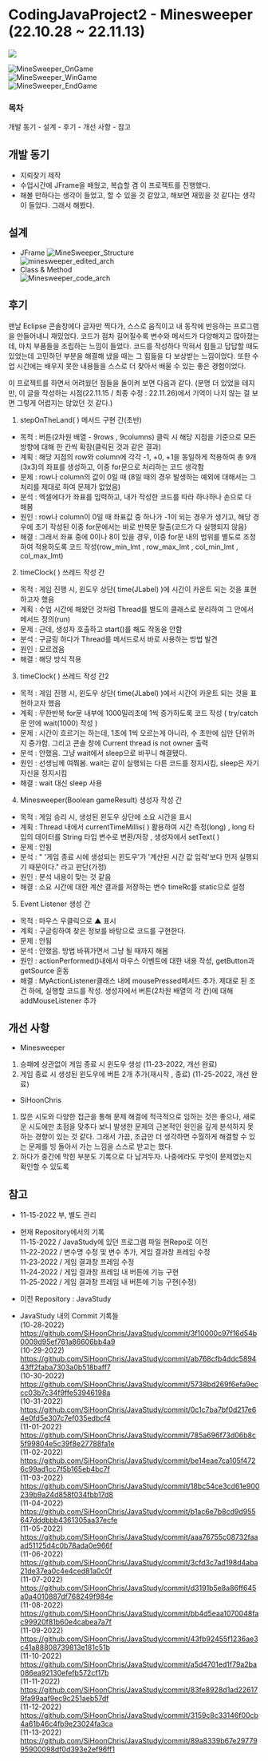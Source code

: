 # CodingJavaProject2 - Minesweeper (22.10.28 ~ 22.11.13)  
<img src="https://img.shields.io/badge/java-007396?style=for-the-badge&logo=java&logoColor=white">  

![MineSweeper_OnGame](https://user-images.githubusercontent.com/109140000/204074033-ecf0daad-34fb-4190-b01c-27b009e00315.png)  
![MineSweeper_WinGame](https://user-images.githubusercontent.com/109140000/204074044-83eee100-a38e-4797-8c8c-79d0292e1686.png)  
![MineSweeper_EndGame](https://user-images.githubusercontent.com/109140000/204074051-fd565464-b9f9-4121-995b-b79c8ef2ffee.png)  


### 목차
개발 동기 - 설계 - 후기 - 개선 사항 - 참고

## 개발 동기
- 지뢰찾기 제작
- 수업시간에 JFrame을 배웠고, 복습할 겸 이 프로젝트를 진행했다.
- 해볼 만하다는 생각이 들었고, 할 수 있을 것 같았고, 해보면 재밌을 것 같다는 생각이 들었다. 그래서 해봤다. 

## 설계
- JFrame 
![MineSweeper_Structure](https://user-images.githubusercontent.com/109140000/202059040-12dd3a37-6f95-4962-8275-bc54b52125a9.png)  <br>
![minesweeper_edited_arch](https://user-images.githubusercontent.com/109140000/204074230-21b70853-88f8-4cb3-babf-18f4ac788dcb.png)  
- Class & Method   
![Minesweeper_code_arch](https://user-images.githubusercontent.com/109140000/204074202-6ddc2190-13af-496f-9ef7-480a7c9ccbb0.png)  

## 후기
맨날 Eclipse 콘솔창에다 글자만 찍다가, 스스로 움직이고 내 동작에 반응하는 프로그램을 만들어내니 재밌었다.
코드가 점차 길어질수록 변수와 메서드가 다양해지고 많아졌는데, 마치 부품들을 조립하는 느낌이 들었다.
코드를 작성하다 막혀서 힘들고 답답할 때도 있었는데 고민하던 부분을 해결해 냈을 때는 그 힘듦을 다 보상받는 느낌이었다.
또한 수업 시간에는 배우지 못한 내용들을 스스로 더 찾아서 배울 수 있는 좋은 경험이었다.  

이 프로젝트를 하면서 어려웠던 점들을 돌이켜 보면 다음과 같다.
(분명 더 있었을 테지만, 이 글을 작성하는 시점(22.11.15 / 최종 수정 : 22.11.26)에서 기억이 나지 않는 걸 보면 그렇게 어렵지는 않았던 것 같다.)

1) stepOnTheLand( ) 메서드 구현 간(초반) 
- 목적 : 버튼(2차원 배열 - 9rows , 9columns) 클릭 시 해당 지점을 기준으로 모든 방향에 대해 한 칸씩 확장(클릭된 것과 같은 결과)
- 계획 : 해당 지점의 row와 column에 각각 -1, +0, +1을 동일하게 적용하여 총 9개(3x3)의 좌표를 생성하고, 이중 for문으로 처리하는 코드 생각함
- 문제 : row나 column의 값이 0일 때 (8일 때의 경우 발생하는 예외에 대해서는 그 처리를 제대로 하여 문제가 없었음)
- 분석 : 엑셀에다가 좌표를 입력하고, 내가 작성한 코드를 따라 하나하나 손으로 다 해봄
- 원인 : row나 column이 0일 때 좌표값 중 하나가 -1이 되는 경우가 생기고, 해당 경우에 초기 작성된 이중 for문에서는 바로 반복문 탈출(코드가 다 실행되지 않음)
- 해결 : 그래서 좌표 중에 0이나 8이 있을 경우, 이중 for문 내의 범위를 별도로 조정하여 적용하도록 코드 작성(row_min_lmt , row_max_lmt , col_min_lmt , col_max_lmt)
2) timeClock( ) 쓰레드 작성 간
- 목적 : 게임 진행 시, 윈도우 상단( time(JLabel) )에 시간이 카운트 되는 것을 표현하고자 했음
- 계획 : 수업 시간에 해왔던 것처럼 Thread를 별도의 클래스로 분리하여 그 안에서 메서드 정의(run)
- 문제 : 근데, 생성자 호출하고 start()를 해도 작동을 안함
- 분석 : 구글링 하다가 Thread를 메서드로서 바로 사용하는 방법 발견
- 원인 : 모르겠음
- 해결 : 해당 방식 적용
3) timeClock( ) 쓰레드 작성 간2
- 목적 : 게임 진행 시, 윈도우 상단( time(JLabel) )에서 시간이 카운트 되는 것을 표현하고자 했음
- 계획 : 무한반복 for문 내부에 1000밀리초에 1씩 증가하도록 코드 작성 ( try/catch문 안에 wait(1000) 작성 )
- 문제 : 시간이 흐르기는 하는데, 1초에 1씩 오르는게 아니라, 수 초만에 십만 단위까지 증가함. 그리고 콘솔 창에 Current thread is not owner 출력
- 분석 : 안했음. 그냥 wait에서 sleep으로 바꾸니 해결됐다.
- 원인 : 선생님께 여쭤봄. wait는 같이 실행되는 다른 코드를 정지시킴, sleep은 자기 자신을 정지시킴  
- 해결 : wait 대신 sleep 사용
4) Minesweeper(Boolean gameResult) 생성자 작성 간
- 목적 : 게임 승리 시, 생성된 윈도우 상단에 소요 시간을 표시
- 계획 : Thread 내에서 currentTimeMillis( ) 활용하여 시간 측정(long) , long 타입의 데이터를 String 타입 변수로 변환/저장 , 생성자에서 setText( )
- 문제 : 안됨
- 분석 : " '게임 종료 시에 생성되는 윈도우'가 '계산된 시간 값 입력'보다 먼저 실행되기 때문이다." 라고 판단(가정)
- 원인 : 분석 내용이 맞는 것 같음
- 해결 : 소요 시간에 대한 계산 결과를 저장하는 변수 timeRc를 static으로 설정
5) Event Listener 생성 간
- 목적 : 마우스 우클릭으로 ▲ 표시
- 계획 : 구글링하여 찾은 정보를 바탕으로 코드를 구현한다.
- 문제 : 안됨 
- 분석 : 안했음. 방법 바꿔가면서 그냥 될 때까지 해봄
- 원인 : actionPerformed()내에서 마우스 이벤트에 대한 내용 작성, getButton과 getSource 혼동
- 해결 : MyActionListener클래스 내에 mousePressed메서드 추가. 제대로 된 조건 하에, 실행할 코드를 작성. 생성자에서 버튼(2차원 배열의 각 칸)에 대해 addMouseListener 추가

## 개선 사항 
- Minesweeper
1) 승패에 상관없이 게임 종료 시 윈도우 생성 (11-23-2022, 개선 완료)  
2) 게임 종료 시 생성된 윈도우에 버튼 2개 추가(재시작 , 종료) (11-25-2022, 개선 완료)  
- SiHoonChris
1) 많은 시도와 다양한 접근을 통해 문제 해결에 적극적으로 임하는 것은 좋으나,
새로운 시도에만 초점을 맞추다 보니 발생한 문제의 근본적인 원인을 깊게 분석하지 못하는 경향이 있는 것 같다.
그래서 가끔, 조금만 더 생각하면 수월하게 해결할 수 있는 문제를 빙 돌아서 가는 느낌을 스스로 받고는 했다.
2) 하다가 중간에 막힌 부분도 기록으로 다 남겨두자. 나중에라도 무엇이 문제였는지 확인할 수 있도록

## 참고
- 11-15-2022 부, 별도 관리
- 현재 Repository에서의 기록  
11-15-2022 / JavaStudy에 있던 프로그램 파일 현Repo로 이전  
11-22-2022 / 변수명 수정 및 변수 추가, 게임 결과창 프레임 수정  
11-23-2022 / 게임 결과창 프레임 수정  
11-24-2022 / 게임 결과창 프레임 내 버튼에 기능 구현  
11-25-2022 / 게임 결과창 프레임 내 버튼에 기능 구현(수정)  


- 이전 Repository : JavaStudy
- JavaStudy 내의 Commit 기록들  
(10-28-2022) &nbsp; https://github.com/SiHoonChris/JavaStudy/commit/3f10000c97f16d54b0009d95ef761a86606bb4a9  
(10-29-2022) &nbsp; https://github.com/SiHoonChris/JavaStudy/commit/ab768cfb4ddc589443ff2faba7303a0b518baff7  
(10-30-2022) &nbsp; https://github.com/SiHoonChris/JavaStudy/commit/5738bd269f6efa9eccc03b7c34f9ffe53946198a  
(10-31-2022) &nbsp; https://github.com/SiHoonChris/JavaStudy/commit/0c1c7ba7bf0d217e64e0fd5e307c7ef035edbcf4  
(11-01-2022) &nbsp; https://github.com/SiHoonChris/JavaStudy/commit/785a696f73d06b8c5f99804e5c39f8e27788fa1e  
(11-02-2022) &nbsp; https://github.com/SiHoonChris/JavaStudy/commit/be14eae7ca105f4726c99ad1cc7f5b165eb4bc7f  
(11-03-2022) &nbsp; https://github.com/SiHoonChris/JavaStudy/commit/18bc54ce3cd61e900239b9a24d858f034fbb17d8  
(11-04-2022) &nbsp; https://github.com/SiHoonChris/JavaStudy/commit/b1ac6e7b8cd9d955647dddbbb4361305aa37ecfe  
(11-05-2022) &nbsp; https://github.com/SiHoonChris/JavaStudy/commit/aaa76755c08732faaad51125d4c0b78ada0e966f  
(11-06-2022) &nbsp; https://github.com/SiHoonChris/JavaStudy/commit/3cfd3c7ad198d4aba21de37ea0c4e4ced81a0c0f  
(11-07-2022) &nbsp; https://github.com/SiHoonChris/JavaStudy/commit/d3191b5e8a86ff645a0a4010887df768249f984e  
(11-08-2022) &nbsp; https://github.com/SiHoonChris/JavaStudy/commit/bb4d5eaa1070048fac99920f81b60e4cabea7a7f  
(11-09-2022) &nbsp; https://github.com/SiHoonChris/JavaStudy/commit/43fb92455f1236ae3c41a88808739813e181c51b  
(11-10-2022) &nbsp; https://github.com/SiHoonChris/JavaStudy/commit/a5d4701ed1f79a2ba086ea92130efefb572cf17b  
(11-11-2022) &nbsp; https://github.com/SiHoonChris/JavaStudy/commit/83fe8928d1ad226179fa99aaf9ec9c251aeb57df  
(11-12-2022) &nbsp; https://github.com/SiHoonChris/JavaStudy/commit/3159c8c33146f00cb4a61b46c4fb9e23024fa3ca  
(11-13-2022) &nbsp; https://github.com/SiHoonChris/JavaStudy/commit/89a8339b67e2977995900098df0d393e2ef96ff1  
